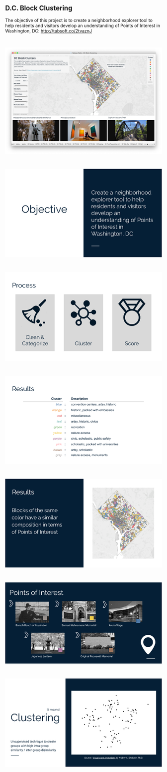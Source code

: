 
D.C. Block Clustering
 -

The objective of this project is to create a neighborhood explorer tool to help residents and visitors develop an understanding of Points of Interest in Washington, DC:  http://tabsoft.co/2tvaznJ

<br>

<a href='http://tabsoft.co/2tvaznJ'> ![Interactive neighborhood explorer tool](https://github.com/NicoleJaneway/dc-block-clustering/blob/master/img/tableau.png?raw=true) </a>

<br>

<a href='https://opendata.dc.gov/datasets/points-of-interest/data'> ![Points of Interest](https://github.com/NicoleJaneway/dc-block-clustering/blob/master/img/poi0.png?raw=true) </a>

<br>

<a href='http://tabsoft.co/2tvaznJ'> ![Points of Interest](https://github.com/NicoleJaneway/dc-block-clustering/blob/master/img/poi2.1.png?raw=true)</a>

<br>

<a href='http://tabsoft.co/2tvaznJ'> ![Points of Interest](https://github.com/NicoleJaneway/dc-block-clustering/blob/master/img/poi3.png?raw=true) </a>

<br>

<a href='http://tabsoft.co/2tvaznJ'> ![Points of Interest](https://github.com/NicoleJaneway/dc-block-clustering/blob/master/img/poi4.png?raw=true) </a>

<br>

<a href='https://opendata.dc.gov/datasets/points-of-interest/data'> ![Points of Interest](https://github.com/NicoleJaneway/dc-block-clustering/blob/master/img/poi5.png?raw=true) </a>

<br>

<a href='http://tabsoft.co/2tvaznJ'> ![Points of Interest](https://github.com/NicoleJaneway/dc-block-clustering/blob/master/img/poi6.png?raw=true) </a>
